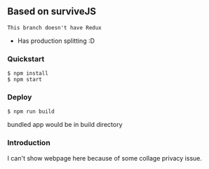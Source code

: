 ## Based on surviveJS

`This branch doesn't have Redux`

* Has production splitting :D

### Quickstart
    $ npm install
    $ npm start

### Deploy
    $ npm run build

bundled app would be in build directory 

### Introduction
I can't show webpage here because of some collage privacy issue.
